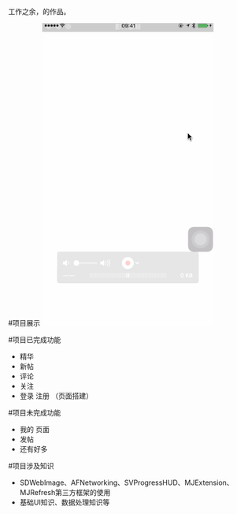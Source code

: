 
工作之余，的作品。

#项目展示
![](./Untitled2.gif)


#项目已完成功能
- 精华 
- 新帖
- 评论
- 关注
- 登录 注册 （页面搭建）

#项目未完成功能 
- 我的 页面
- 发帖
- 还有好多
 
#项目涉及知识
- SDWebImage、AFNetworking、SVProgressHUD、MJExtension、MJRefresh第三方框架的使用
- 基础UI知识、数据处理知识等